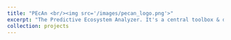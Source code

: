 ```yaml
---
title: "PEcAn <br/><img src='/images/pecan_logo.png'>"
excerpt: "The Predictive Ecosystem Analyzer. It's a central toolbox & distributed network for developing, diagnosing, and using ecosystem models. [Check it out](https://pecanproject.github.io/) "
collection: projects
---
```


